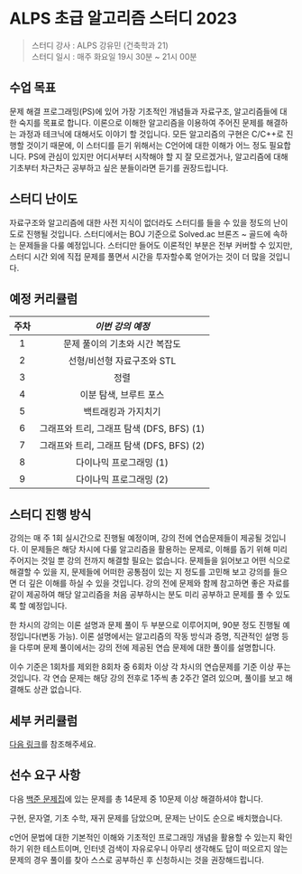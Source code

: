 # ALPS 초급 알고리즘 스터디 2023

> 스터디 강사 : ALPS 강유민 (건축학과 21)<br>스터디 일시 : 매주 화요일 19시 30분 ~ 21시 00분

## 수업 목표

 문제 해결 프로그래밍(PS)에 있어 가장 기초적인 개념들과 자료구조, 알고리즘들에 대한 숙지를 목표로 합니다. 이론으로 이해한 알고리즘을 이용하여 주어진 문제를 해결하는 과정과 테크닉에 대해서도 이야기 할 것입니다. 모든 알고리즘의 구현은 C/C++로 진행할 것이기 때문에, 이 스터디를 듣기 위해서는 C언어에 대한 이해가 어느 정도 필요합니다. PS에 관심이 있지만 어디서부터 시작해야 할 지 잘 모르겠거나, 알고리즘에 대해 기초부터 차근차근 공부하고 싶은 분들이라면 듣기를 권장드립니다.



## 스터디 난이도

 자료구조와 알고리즘에 대한 사전 지식이 없더라도 스터디를 들을 수 있을 정도의 난이도로 진행될 것입니다. 스터디에서는 BOJ 기준으로 Solved.ac 브론즈 ~ 골드에 속하는 문제들을 다룰 예정입니다. 스터디만 들어도 이론적인 부분은 전부 커버할 수 있지만, 스터디 시간 외에 직접 문제를 풀면서 시간을 투자할수록 얻어가는 것이 더 많을 것입니다.



## 예정 커리큘럼

| 주차 |             *이번 강의 예정*              |
| :--: | :---------------------------------------: |
|  1   |      문제 풀이의 기초와 시간 복잡도       |
|  2   |        선형/비선형 자료구조와 STL         |
|  3   |                   정렬                    |
|  4   |          이분 탐색, 브루트 포스           |
|  5   |            백트래킹과 가지치기            |
|  6   | 그래프와 트리, 그래프 탐색 (DFS, BFS) (1) |
|  7   | 그래프와 트리, 그래프 탐색 (DFS, BFS) (2) |
|  8   |          다이나믹 프로그래밍 (1)          |
|  9   |          다이나믹 프로그래밍 (2)          |



## 스터디 진행 방식

 강의는 매 주 1회 실시간으로 진행될 예정이며, 강의 전에 연습문제들이 제공될 것입니다. 이 문제들은 해당 차시에 다룰 알고리즘을 활용하는 문제로, 이해를 돕기 위해 미리 주어지는 것일 뿐 강의 전까지 해결할 필요는 없습니다. 문제들을 읽어보고 어떤 식으로 해결할 수 있을 지, 문제들에 어떠한 공통점이 있는 지 정도를 고민해 보고 강의를 들으면 더 깊은 이해를 하실 수 있을 것입니다. 강의 전에 문제와 함께 참고하면 좋은 자료를 같이 제공하여 해당 알고리즘을 처음 공부하시는 분도 미리 공부하고 문제를 풀 수 있도록 할 예정입니다.

한 차시의 강의는 이론 설명과 문제 풀이 두 부분으로 이루어지며, 90분 정도 진행될 예정입니다(변동 가능). 이론 설명에서는 알고리즘의 작동 방식과 증명, 직관적인 설명 등을 다루며 문제 풀이에서는 강의 전에 제공된 연습 문제에 대한 풀이를 설명합니다.

이수 기준은 1회차를 제외한 8회차 중 6회차 이상 각 차시의 연습문제를 기준 이상 푸는 것입니다. 각 연습 문제는 해당 강의 전후로 1주씩 총 2주간 열려 있으며, 풀이를 보고 해결해도 상관 없습니다.



## 세부 커리큘럼

[다음 링크](https://github.com/ALPS-Study/Introduction/blob/05cb70feaa31768211e5b7355103281a47cff654/2023-1R/0x01%20%EC%B4%88%EA%B8%89%20%EC%95%8C%EA%B3%A0%EB%A6%AC%EC%A6%98%20%EC%8A%A4%ED%84%B0%EB%94%94/elementary_study_2023.md)를 참조해주세요.



## 선수 요구 사항

다음 [백준 문제집](https://www.acmicpc.net/workbook/view/14611)에 있는 문제를 총 14문제 중 10문제 이상 해결하셔야 합니다.

구현, 문자열, 기초 수학, 재귀 문제를 담았으며, 문제는 난이도 순으로 배치했습니다.

c언어 문법에 대한 기본적인 이해와 기초적인 프로그래밍 개념을 활용할 수 있는지 확인하기 위한 테스트이며, 인터넷 검색이 자유로우니 아무리 생각해도 답이 떠오르지 않는 문제의 경우 풀이를 찾아 스스로 공부하신 후 신청하시는 것을 권장해드립니다.
